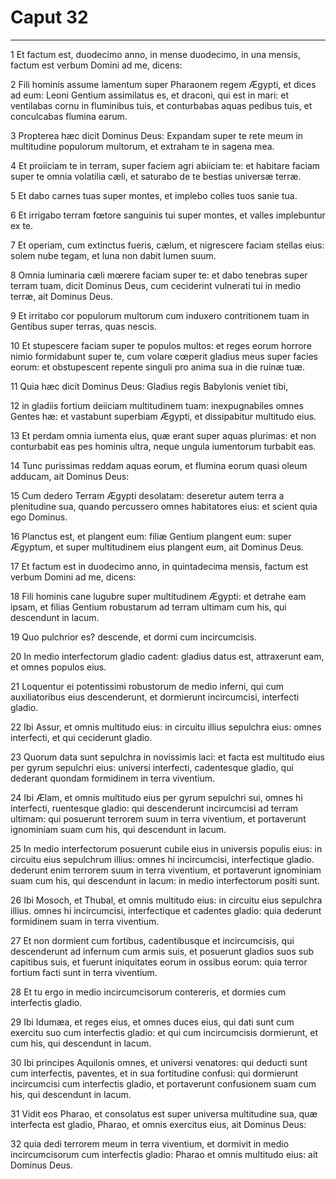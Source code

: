 # Caput 32

***

1 Et factum est, duodecimo anno, in mense duodecimo, in una mensis, factum est verbum Domini ad me, dicens:

2 Fili hominis assume lamentum super Pharaonem regem Ægypti, et dices ad eum: Leoni Gentium assimilatus es, et draconi, qui est in mari: et ventilabas cornu in fluminibus tuis, et conturbabas aquas pedibus tuis, et conculcabas flumina earum.

3 Propterea hæc dicit Dominus Deus: Expandam super te rete meum in multitudine populorum multorum, et extraham te in sagena mea.

4 Et proiiciam te in terram, super faciem agri abiiciam te: et habitare faciam super te omnia volatilia cæli, et saturabo de te bestias universæ terræ.

5 Et dabo carnes tuas super montes, et implebo colles tuos sanie tua.

6 Et irrigabo terram fœtore sanguinis tui super montes, et valles implebuntur ex te.

7 Et operiam, cum extinctus fueris, cælum, et nigrescere faciam stellas eius: solem nube tegam, et luna non dabit lumen suum.

8 Omnia luminaria cæli mœrere faciam super te: et dabo tenebras super terram tuam, dicit Dominus Deus, cum ceciderint vulnerati tui in medio terræ, ait Dominus Deus.

9 Et irritabo cor populorum multorum cum induxero contritionem tuam in Gentibus super terras, quas nescis.

10 Et stupescere faciam super te populos multos: et reges eorum horrore nimio formidabunt super te, cum volare cœperit gladius meus super facies eorum: et obstupescent repente singuli pro anima sua in die ruinæ tuæ.

11 Quia hæc dicit Dominus Deus: Gladius regis Babylonis veniet tibi,

12 in gladiis fortium deiiciam multitudinem tuam: inexpugnabiles omnes Gentes hæ: et vastabunt superbiam Ægypti, et dissipabitur multitudo eius.

13 Et perdam omnia iumenta eius, quæ erant super aquas plurimas: et non conturbabit eas pes hominis ultra, neque ungula iumentorum turbabit eas.

14 Tunc purissimas reddam aquas eorum, et flumina eorum quasi oleum adducam, ait Dominus Deus:

15 Cum dedero Terram Ægypti desolatam: deseretur autem terra a plenitudine sua, quando percussero omnes habitatores eius: et scient quia ego Dominus.

16 Planctus est, et plangent eum: filiæ Gentium plangent eum: super Ægyptum, et super multitudinem eius plangent eum, ait Dominus Deus.

17 Et factum est in duodecimo anno, in quintadecima mensis, factum est verbum Domini ad me, dicens:

18 Fili hominis cane lugubre super multitudinem Ægypti: et detrahe eam ipsam, et filias Gentium robustarum ad terram ultimam cum his, qui descendunt in lacum.

19 Quo pulchrior es? descende, et dormi cum incircumcisis.

20 In medio interfectorum gladio cadent: gladius datus est, attraxerunt eam, et omnes populos eius.

21 Loquentur ei potentissimi robustorum de medio inferni, qui cum auxiliatoribus eius descenderunt, et dormierunt incircumcisi, interfecti gladio.

22 Ibi Assur, et omnis multitudo eius: in circuitu illius sepulchra eius: omnes interfecti, et qui ceciderunt gladio.

23 Quorum data sunt sepulchra in novissimis laci: et facta est multitudo eius per gyrum sepulchri eius: universi interfecti, cadentesque gladio, qui dederant quondam formidinem in terra viventium.

24 Ibi Ælam, et omnis multitudo eius per gyrum sepulchri sui, omnes hi interfecti, ruentesque gladio: qui descenderunt incircumcisi ad terram ultimam: qui posuerunt terrorem suum in terra viventium, et portaverunt ignominiam suam cum his, qui descendunt in lacum.

25 In medio interfectorum posuerunt cubile eius in universis populis eius: in circuitu eius sepulchrum illius: omnes hi incircumcisi, interfectique gladio. dederunt enim terrorem suum in terra viventium, et portaverunt ignominiam suam cum his, qui descendunt in lacum: in medio interfectorum positi sunt.

26 Ibi Mosoch, et Thubal, et omnis multitudo eius: in circuitu eius sepulchra illius. omnes hi incircumcisi, interfectique et cadentes gladio: quia dederunt formidinem suam in terra viventium.

27 Et non dormient cum fortibus, cadentibusque et incircumcisis, qui descenderunt ad infernum cum armis suis, et posuerunt gladios suos sub capitibus suis, et fuerunt iniquitates eorum in ossibus eorum: quia terror fortium facti sunt in terra viventium.

28 Et tu ergo in medio incircumcisorum contereris, et dormies cum interfectis gladio.

29 Ibi Idumæa, et reges eius, et omnes duces eius, qui dati sunt cum exercitu suo cum interfectis gladio: et qui cum incircumcisis dormierunt, et cum his, qui descendunt in lacum.

30 Ibi principes Aquilonis omnes, et universi venatores: qui deducti sunt cum interfectis, paventes, et in sua fortitudine confusi: qui dormierunt incircumcisi cum interfectis gladio, et portaverunt confusionem suam cum his, qui descendunt in lacum.

31 Vidit eos Pharao, et consolatus est super universa multitudine sua, quæ interfecta est gladio, Pharao, et omnis exercitus eius, ait Dominus Deus:

32 quia dedi terrorem meum in terra viventium, et dormivit in medio incircumcisorum cum interfectis gladio: Pharao et omnis multitudo eius: ait Dominus Deus.

